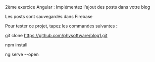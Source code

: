 2ème exercice Angular :
Implémentez l'ajout des posts dans votre blog

Les posts sont sauvegardés dans Firebase

Pour tester ce projet, tapez les commandes suivantes :

  git clone https://github.com/phvsoftware/blog1.git
  
  npm install
  
  ng serve --open
